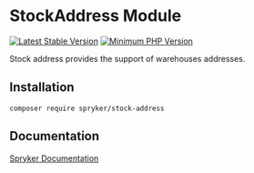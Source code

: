 # StockAddress Module
[![Latest Stable Version](https://poser.pugx.org/spryker/stock-address/v/stable.svg)](https://packagist.org/packages/spryker/stock-address)
[![Minimum PHP Version](https://img.shields.io/badge/php-%3E%3D%208.0-8892BF.svg)](https://php.net/)

Stock address provides the support of warehouses addresses.

## Installation

```
composer require spryker/stock-address
```

## Documentation

[Spryker Documentation](https://docs.spryker.com)
